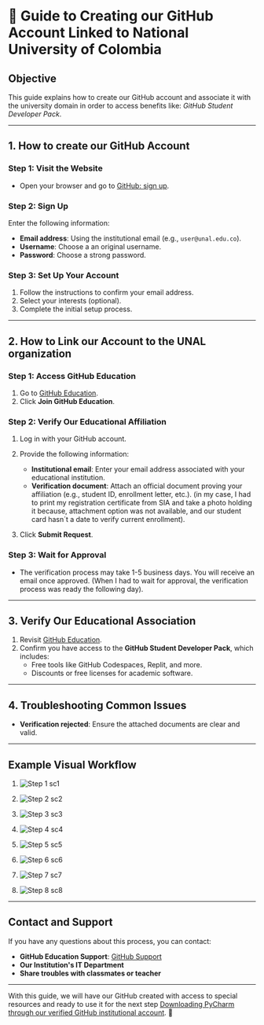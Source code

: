 # 📘 Guide to Creating our GitHub Account Linked to National University of Colombia

## **Objective**
This guide explains how to create our GitHub account and associate it with the university domain in
order to access benefits like: *GitHub Student Developer Pack*.

---

## **1. How to create our GitHub Account**
### **Step 1: Visit the Website**
- Open your browser and go to [GitHub: sign up](https://github.com/signup).

### **Step 2: Sign Up**
Enter the following information:
   - **Email address**: Using the institutional email (e.g., `user@unal.edu.co`).
   - **Username**: Choose a an original username.
   - **Password**: Choose a strong password.

### **Step 3: Set Up Your Account**
1. Follow the instructions to confirm your email address.
2. Select your interests (optional).
3. Complete the initial setup process.

---

## **2. How to Link our Account to the UNAL organization**
### **Step 1: Access GitHub Education**
1. Go to [GitHub Education](https://education.github.com/).
2. Click **Join GitHub Education**.
### **Step 2: Verify Our Educational Affiliation**
1. Log in with your GitHub account.
2. Provide the following information: 
   - **Institutional email**: Enter your email address associated with your educational institution.
   - **Verification document**: Attach an official document proving your affiliation (e.g., student ID, enrollment letter, etc.).
     (in my case, I had to print my registration certificate from SIA and take a photo holding it because, attachment option was
     not available, and our student card hasn´t a date to verify current enrollment).

3. Click **Submit Request**.

### **Step 3: Wait for Approval**
- The verification process may take 1-5 business days. You will receive an email once approved.
  (When I had to wait for approval, the verification process was ready the following day).

---

## **3. Verify Our Educational Association**
1. Revisit [GitHub Education](https://education.github.com/).
2. Confirm you have access to the **GitHub Student Developer Pack**, which includes:
   - Free tools like GitHub Codespaces, Replit, and more.
   - Discounts or free licenses for academic software.

---

## **4. Troubleshooting Common Issues**
- **Verification rejected**: Ensure the attached documents are clear and valid.

---

## **Example Visual Workflow**
1. ![Step 1 sc1](https://via.placeholder.com/800x400)  

2. ![Step 2 sc2](https://via.placeholder.com/800x400)  

3. ![Step 3 sc3](https://via.placeholder.com/800x400)

4. ![Step 4 sc4](https://via.placeholder.com/800x400)

5. ![Step 5 sc5](https://via.placeholder.com/800x400)

6. ![Step 6 sc6](https://via.placeholder.com/800x400)

7. ![Step 7 sc7](https://via.placeholder.com/800x400)

8. ![Step 8 sc8](https://via.placeholder.com/800x400)

---

## **Contact and Support**
If you have any questions about this process, you can contact:
- **GitHub Education Support**: [GitHub Support](https://support.github.com/) 
- **Our Institution's IT Department**
- **Share troubles with classmates or teacher**

---

With this guide, we will have our GitHub created with access to special resources
and ready to use it for the next step [Downloading PyCharm through our verified GitHub institutional account](https://education.github.com/).  🚀
